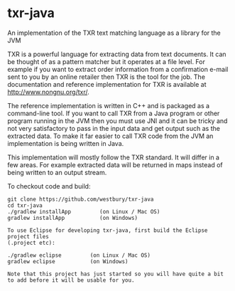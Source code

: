 # txr-java
An implementation of the TXR text matching language as a library for the JVM

TXR is a powerful language for extracting data from text documents.  It can be thought of as a pattern matcher but
it operates at a file level.  For example if you want to extract order information
from a confirmation e-mail sent to you by an online retailer then TXR is the tool for the job.  The documentation
and reference implementation for TXR is available at http://www.nongnu.org/txr/.

The reference implementation is written in C++ and is packaged as a command-line tool.  If you want to call TXR from
a Java program or other program running in the JVM then you must use JNI and it can be tricky and not very satisfactory
to pass in the input data and get output such as the extracted data.  To make it far easier to call TXR code from
the JVM an implementation is being written in Java.

This implementation will mostly follow the TXR standard.  It will differ in a few areas.  For example extracted data will
be returned in maps instead of being written to an output stream.

To checkout code and build:

    git clone https://github.com/westbury/txr-java
    cd txr-java        
    ./gradlew installApp         (on Linux / Mac OS)
    gradlew installApp           (on Windows)
    
    To use Eclipse for developing txr-java, first build the Eclipse project files
    (.project etc):
    
    ./gradlew eclipse         (on Linux / Mac OS)
    gradlew eclipse           (on Windows)
    
    Note that this project has just started so you will have quite a bit to add before it will be usable for you.
    
